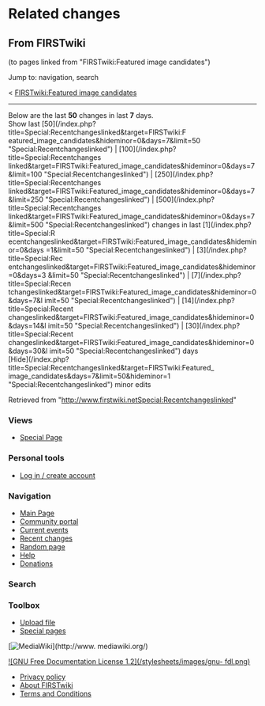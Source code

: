 # Related changes

## From FIRSTwiki

(to pages linked from "FIRSTwiki:Featured image candidates")

Jump to: navigation, search

< [FIRSTwiki:Featured image candidates](/index.php?title=FIRSTwiki:Featured_image_candidates&redirect=no "FIRSTwiki:Featured image candidates")

--------------------------------------------------------------------------------

Below are the last **50** changes in last **7** days.<br>
Show last [50](/index.php?title=Special:Recentchangeslinked&target=FIRSTwiki:F
eatured_image_candidates&hideminor=0&days=7&limit=50 "Special:Recentchangeslinked") | [100](/index.php?title=Special:Recentchanges
linked&target=FIRSTwiki:Featured_image_candidates&hideminor=0&days=7&limit=100 "Special:Recentchangeslinked") | [250](/index.php?title=Special:Recentchanges
linked&target=FIRSTwiki:Featured_image_candidates&hideminor=0&days=7&limit=250 "Special:Recentchangeslinked") | [500](/index.php?title=Special:Recentchanges
linked&target=FIRSTwiki:Featured_image_candidates&hideminor=0&days=7&limit=500 "Special:Recentchangeslinked") changes in last [1](/index.php?title=Special:R
ecentchangeslinked&target=FIRSTwiki:Featured_image_candidates&hideminor=0&days
=1&limit=50 "Special:Recentchangeslinked") | [3](/index.php?title=Special:Rec
entchangeslinked&target=FIRSTwiki:Featured_image_candidates&hideminor=0&days=3
&limit=50 "Special:Recentchangeslinked") | [7](/index.php?title=Special:Recen
tchangeslinked&target=FIRSTwiki:Featured_image_candidates&hideminor=0&days=7&l
imit=50 "Special:Recentchangeslinked") | [14](/index.php?title=Special:Recent
changeslinked&target=FIRSTwiki:Featured_image_candidates&hideminor=0&days=14&l
imit=50 "Special:Recentchangeslinked") | [30](/index.php?title=Special:Recent
changeslinked&target=FIRSTwiki:Featured_image_candidates&hideminor=0&days=30&l
imit=50 "Special:Recentchangeslinked") days<br>
[Hide](/index.php?title=Special:Recentchangeslinked&target=FIRSTwiki:Featured_
image_candidates&days=7&limit=50&hideminor=1 "Special:Recentchangeslinked") minor edits

Retrieved from "<http://www.firstwiki.netSpecial:Recentchangeslinked>"

### Views

- [Special Page](Special:Recentchangeslinked/FIRSTwiki:Featured_image_candidates)

### Personal tools

- [Log in / create account](/index.php?title=Special:Userlogin&returnto=Special:Recentchangeslinked)

[](Main_Page "Main Page")

### Navigation

- [Main Page](Main_Page)
- [Community portal](FIRSTwiki:Community_portal)
- [Current events](Current_events)
- [Recent changes](Special:Recentchanges)
- [Random page](Special:Random)
- [Help](FIRSTwiki:Help)
- [Donations](FIRSTwiki:Site_support)

### Search

### Toolbox

- [Upload file](Special:Upload)
- [Special pages](Special:Specialpages)

[![MediaWiki](/skins/common/images/poweredby_mediawiki_88x31.png)](http://www.
mediawiki.org/)

[![GNU Free Documentation License 1.2](/stylesheets/images/gnu-
fdl.png)](http://www.gnu.org/copyleft/fdl.html)

- [Privacy policy](FIRSTwiki:Privacy_policy "FIRSTwiki:Privacy policy")
- [About FIRSTwiki](FIRSTwiki:About "FIRSTwiki:About")
- [Terms and Conditions](FIRSTwiki:Terms_and_conditions "FIRSTwiki:Terms and conditions")
